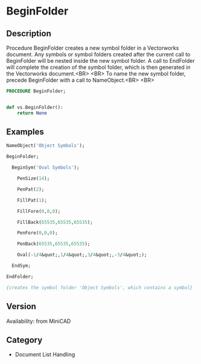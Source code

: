 # BeginFolder

## Description
Procedure BeginFolder creates a new symbol folder in a Vectorworks document. Any symbols or symbol folders created after the current call to BeginFolder will be nested inside the new symbol folder. A call to EndFolder will complete the creation of the symbol folder, which is then generated in the Vectorworks document.&lt;BR&gt;
&lt;BR&gt;
To name the new symbol folder, precede BeginFolder with a call to NameObject.&lt;BR&gt;
&lt;BR&gt;


```pascal
PROCEDURE BeginFolder;
```

```python

def vs.BeginFolder():
    return None
```

## Examples
```pascal
NameObject('Object Symbols');

BeginFolder;

  BeginSym('Oval Symbols');

    PenSize(14);

    PenPat(2);

    FillPat(1);

    FillFore(0,0,0);

    FillBack(65535,65535,65535);

    PenFore(0,0,0);

    PenBack(65535,65535,65535);

    Oval(-1/4&quot;,1/4&quot;,3/4&quot;,-3/4&quot;);

  EndSym;

EndFolder;

{creates the symbol folder 'Object Symbols', which contains a symbol}
```

## Version
Availability: from MiniCAD
## Category
* Document List Handling

